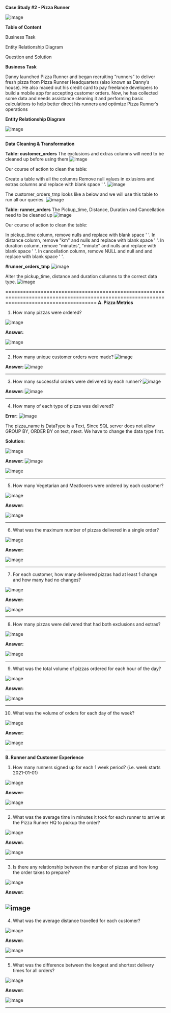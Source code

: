 **Case Study #2 - Pizza Runner**

![image](https://github.com/user-attachments/assets/3d23f9a6-6927-4ae3-a4c5-3c0283dc6a46)

**Table of Content**

Business Task

Entity Relationship Diagram

Question and Solution

**Business Task**

Danny launched Pizza Runner and began recruiting “runners” to deliver fresh pizza from Pizza Runner Headquarters (also known as Danny’s house). He also maxed out his credit card to pay freelance developers to build a mobile app for accepting customer orders. Now, he has collected some data and needs assistance cleaning it and performing basic calculations to help better direct his runners and optimize Pizza Runner’s operations


**Entity Relationship Diagram**

![image](https://github.com/user-attachments/assets/f9e4093a-e0ca-4a15-ac86-307c374d2826)

-------------------------------------------------------------------------------------------------------------------------------------------

**Data Cleaning & Transformation**

**Table: customer_orders**
The exclusions and extras columns will need to be cleaned up before using them
![image](https://github.com/user-attachments/assets/c70b164b-e346-43cf-8fa7-51a2c60322fb)

Our course of action to clean the table:

Create a table with all the columns
Remove null values in exlusions and extras columns and replace with blank space ' '.
![image](https://github.com/user-attachments/assets/2d9ff284-6736-45a8-a7eb-f3083ab258f9)


The  customer_orders_tmp looks like a below and we will use this table to run all our queries.
![image](https://github.com/user-attachments/assets/41188a3d-2739-4c70-a2eb-b6fcd035fd9c)

**Table: runner_orders**
The Pickup_time, Distance, Duration and Cancellation need to be  cleaned up
![image](https://github.com/user-attachments/assets/a5b9867a-c407-4e8f-8579-0129a66a55c7)

Our course of action to clean the table:

In pickup_time column, remove nulls and replace with blank space ' '.
In distance column, remove "km" and nulls and replace with blank space ' '.
In duration column, remove "minutes", "minute" and nulls and replace with blank space ' '.
In cancellation column, remove NULL and null and and replace with blank space ' '.


**#runner_orders_tmp**
![image](https://github.com/user-attachments/assets/ebab35fb-59ca-480d-9cd0-1d0adcd542dc)

Alter the pickup_time, distance and duration columns to the correct data type.
![image](https://github.com/user-attachments/assets/f06ec1d6-6054-49b0-9f5a-7fc40e8b31a8)

===========================================================================================================================================
**A. Pizza Metrics**

1. How many pizzas were ordered?


![image](https://github.com/user-attachments/assets/0eb7fb1b-6dd8-4938-80e0-bcf77c0b728f)

**Answer:**

![image](https://github.com/user-attachments/assets/c1531dff-142c-4fd1-80df-ac6c4671057e)

-------------------------------------------------------------------------------------------------------------------------------------------
2. How many unique customer orders were made?
![image](https://github.com/user-attachments/assets/59f3e0d8-486c-44eb-a185-245288ee6025)

**Answer:**
![image](https://github.com/user-attachments/assets/f15e060f-90f0-41fe-b0a0-0d1351d95417)

----------------------------------------------------------------------------------------------------------------------------------------
3. How many successful orders were delivered by each runner?
![image](https://github.com/user-attachments/assets/15dc9c58-80b2-4158-85f0-da296ad1edb2)

**Answer:**
![image](https://github.com/user-attachments/assets/14db117a-73ce-422e-84f0-4632ffc1e331)

-------------------------------------------------------------------------------------------------------------------------------------------
4. How many of each type of pizza was delivered?

**Error:**
![image](https://github.com/user-attachments/assets/e5155c30-8eaa-4c04-9b7a-1d5e01b2c865)

The pizza_name is DataType is a Text, Since SQL server does not allow GROUP BY, ORDER BY on text, ntext. We have to change the data type first.

**Solution:**

![image](https://github.com/user-attachments/assets/c4f354e6-9f69-4dad-b735-6e6a4a9c47d8)


**Answer:**
![image](https://github.com/user-attachments/assets/5b60836e-de87-4b3a-90a9-319f71065c3d)

![image](https://github.com/user-attachments/assets/bf2b2271-992a-4647-9568-081b881b49e2)

------------------------------------------------------------------------------------------------------------------------------------------
5. How many Vegetarian and Meatlovers were ordered by each customer?

![image](https://github.com/user-attachments/assets/1853a6ee-bb58-4ae1-b5f6-2f0fdce874e7)

**Answer:**

![image](https://github.com/user-attachments/assets/ccd87a16-72c5-4c62-8712-7283af9bffef)

------------------------------------------------------------------------------------------------------------------------------------------
6. What was the maximum number of pizzas delivered in a single order?

![image](https://github.com/user-attachments/assets/d5075ec1-964e-4ba9-97e1-6977bd27358e)

**Answer:**

![image](https://github.com/user-attachments/assets/74982350-d9af-492f-a72a-09471d37db0b)

-----------------------------------------------------------------------------------------------------------------------------------------

7. For each customer, how many delivered pizzas had at least 1 change and how many had no changes?

![image](https://github.com/user-attachments/assets/0ba3425d-02e8-4711-89fc-138cdc9c4fa1)

**Answer:**

![image](https://github.com/user-attachments/assets/a91325d6-b222-43a8-9de7-184563c743ae)

------------------------------------------------------------------------------------------------------------------------------------------

8. How many pizzas were delivered that had both exclusions and extras?

![image](https://github.com/user-attachments/assets/8ae9cc0c-dd9a-4371-b14f-3936ce54273e)

**Answer:**

![image](https://github.com/user-attachments/assets/df42540f-abd7-4b9a-b446-7f349f6a5837)

-----------------------------------------------------------------------------------------------------------------------------------------

9. What was the total volume of pizzas ordered for each hour of the day?

![image](https://github.com/user-attachments/assets/9b3db75c-1a3e-4237-9664-793955e6c2a9)

**Answer:**

![image](https://github.com/user-attachments/assets/c2ee88f5-5332-4d89-8c17-060b864461e1)

------------------------------------------------------------------------------------------------------------------------------------------
10.  What was the volume of orders for each day of the week?

![image](https://github.com/user-attachments/assets/32acb3ee-2235-43a1-bddc-bc660e973c91)

**Answer:**

![image](https://github.com/user-attachments/assets/c3b776d9-fdb8-452b-b840-9001956358ea)

------------------------------------------------------------------------------------------------------------------------------------------

**B. Runner and Customer Experience**

1. How many runners signed up for each 1 week period? (i.e. week starts 2021-01-01)

![image](https://github.com/user-attachments/assets/630cb5b5-427e-40db-9123-ea8d59729fc8)

**Answer:**

![image](https://github.com/user-attachments/assets/daaf5412-01e1-49d6-aac3-990ec305819a)

-----------------------------------------------------------------------------------------------------------------------------------------

2. What was the average time in minutes it took for each runner to arrive at the Pizza Runner HQ to pickup the order?

![image](https://github.com/user-attachments/assets/8258e15a-4fa9-4f55-a647-c09fda923d26)

**Answer:**

![image](https://github.com/user-attachments/assets/4d5678fd-8f68-49cd-8995-fd4e33464a5a)

------------------------------------------------------------------------------------------------------------------------------------------

3. Is there any relationship between the number of pizzas and how long the order takes to prepare?

![image](https://github.com/user-attachments/assets/1eafdb14-dba7-45dc-b81a-4a90abe77217)

**Answer:**

![image](https://github.com/user-attachments/assets/fea36af1-20e2-49a6-8a3b-ef33f1e39e79)
------------------------------------------------------------------------------------------------------------------------------------------

4. What was the average distance travelled for each customer?

![image](https://github.com/user-attachments/assets/cdcbd6b4-249d-48ec-9399-d6db36a0b6e8)


**Answer:**

![image](https://github.com/user-attachments/assets/8ff03817-0b9d-4401-a956-cbb3e1fb0aa8)

------------------------------------------------------------------------------------------------------------------------------------------

5. What was the difference between the longest and shortest delivery times for all orders?

![image](https://github.com/user-attachments/assets/405bcdd2-812f-43d6-a295-0258fa7c8db5)

**Answer:**

![image](https://github.com/user-attachments/assets/3edcab25-cea6-4dd2-a5d8-d4ff3668d290)

------------------------------------------------------------------------------------------------------------------------------------------

